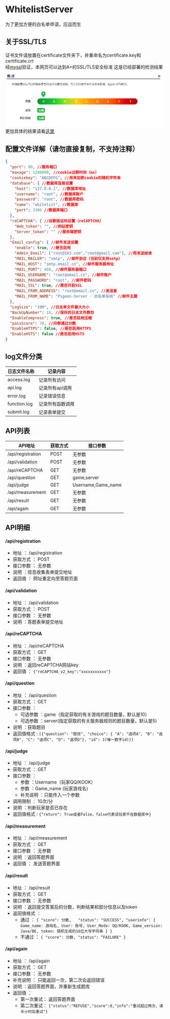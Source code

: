 # WhitelistServer
为了更加方便的白名单申请，应运而生

## 关于SSL/TLS
证书文件请放置在certificate文件夹下，并重命名为certificate.key和certificate.crt  
经[myssl](https://myssl.com/)验证，本网页可以达到A+的SSL/TLS安全标准
这是已经部署的检测结果
 ![结果](/wiki/182324639-ba589f81-2706-4a6c-a976-0358f0a1b844.png)  
更加具体的结果请看[这里](/wiki/myssl.png)

## 配置文件详解（请勿直接复制，不支持注释）

```json
{
  "port": 80, //服务端口
  "maxage": 1200000, //cookie过期时间（ms）
  "cookiekey": "ABCDEFG", //用来加密cookie的随机字符串
  "database": { //数据库连接设置
    "host": "127.0.0.1", //数据库地址
    "username": "root", //数据库账户
    "password": "root", //数据库密码
    "name": "whitelist", //数据库
    "port": 3306 //数据库端口
  },
  "reCAPTCHA": { //谷歌验证码设置（reCAPTCHA）
    "Web_token": "", //网站密钥
    "Server_token": "" //服务端密钥
  },
  "Email_config": { //邮件发送设置
    "enable": true, //是否启用
    "Admin_Email": ["root@163.com","root@gmail.com"], //将发送给谁
    "MAIL_MAILER": "smtp", //邮件协议（当前仅支持smtp）
    "MAIL_HOST": "smtp.email.cn", //邮件服务器地址
    "MAIL_PORT": 404, //邮件服务器端口
    "MAIL_USERNAME": "root@email.cn", //邮件账户
    "MAIL_PASSWORD": "root", //邮件密码
    "MAIL_SSL": true, //是否开启SSL
    "MAIL_FROM_ADDRESS": "root@email.cn", //发送者
    "MAIL_FROM_NAME": "Pigeon-Server · 白名单系统" //邮件主题
  },
  "LogSize": "10M", //日志单文件最大大小
  "BackUpNumber": 10, //保存的日志文件数目
  "EnableCompress": true, //是否启用压缩
  "passScore": 70, //问卷通过分数
  "EnableHTTPS": false, //是否启用HTTPS
  "EnableHSTS": false //是否启用HSTS
}

```

## log文件分类

| 日志文件名称           | 记录内容          |
| ----------------- | ----------------- |
| access.log | 记录所有访问     |
| api.log   | 记录所有api调用     |
| error.log     | 记录错误信息      | 
| function.log       | 记录所有函数调用      |
| submit.log  | 记录表单提交      | 

## API列表

| API地址           | 获取方式 | 接口参数          |
| ----------------- | -------- | ----------------- |
| /api/registration | POST     | 无参数            |
| /api/validation   | POST     | 无参数            |
| /api/reCAPTCHA    | GET      | 无参数       |
| /api/question     | GET      | game,server       |
| /api/judge        | GET      | Username,Game_name |
| /api/measurement  | GET      | 无参数            |
| /api/result       | GET      | 无参数            |
| /api/again        | GET      | 无参数            |

## API明细

#### **/api/registration**
  * 地址 ： /api/registration
  * 获取方式 ： POST
  * 接口参数 ： 无参数
  * 说明 ：信息收集表单提交地址
  * 返回值 ： 网址重定向至答题页面
#### **/api/validation**
  * 地址 ： /api/validation
  * 获取方式 ： POST
  * 接口参数 ： 无参数
  * 说明 ：答题表单提交地址
#### **/api/reCAPTCHA**
  * 地址 ： /api/reCAPTCHA
  * 获取方式 ： GET
  * 接口参数 ： 无参数
  * 说明 ：返回reCAPTCHA网站key
  * 返回值 ： `{"reCAPTCHA_v2_key":"xxxxxxxxxxx"}`
#### **/api/question**
  * 地址 ： /api/question
  * 获取方式 ： GET
  * 接口参数 ： 
     * 可选参数 ：game（指定获取的有关游戏的题目数量，默认是10）
     * 可选参数 ：server(指定获取的有关服务器规则的题目数量，默认是5)
  * 说明 ：获取题目
  * 返回值格式 : 
  `[{"question": "题目",
    "choice": {
    "A": "选项A",
    "B": "选项B",
    "C": "选项C",
    "D": "选项D"},
    "id": 1(唯一数字id)}]`
#### **/api/judge**
  * 地址 ： /api/judge
  * 获取方式 ： GET
  * 接口参数 ： 
     * 参数 ：Username（玩家QQ/KOOK）
     * 参数 ：Game_name (玩家游戏名)
     * 补充说明 ：只能传入一个参数
  * 调用限制 ： 10次/分
  * 说明 ：判断玩家是否已存在
  * 返回值格式 : `{"return": True或者False，false代表该玩家不在数据库中}`
#### **/api/measurement**
  * 地址 ： /api/measurement
  * 获取方式 ： GET
  * 接口参数 ： 无参数
  * 说明 ：返回答题界面
  * 返回值 ： 发送答题界面
#### **/api/result**
  * 地址 ： /api/result
  * 获取方式 ： GET
  * 接口参数 ： 无参数
  * 说明 ：返回提交答案后的分数，判断结果和部分信息以及token
  * 返回值格式 ： 
    * 通过 ： 
    `{
        "score": 分数,  
        "status": "SUCCESS",
        "userinfo": {
            Game_name: 游戏名,
            User: 账号,
            User_Mode: QQ/KOOK,
            Game_version: Java/BE,
            token: 随机生成的16位大写字符串
        }
    }`
    * 不通过 ：
    `{
        "score": 分数,
        "status": “FAILURE"
    }`
#### **/api/again**
  * 地址 ： /api/again
  * 获取方式 ： GET
  * 接口参数 ： 无参数
  * 补充说明 ： 只能返回一次，第二次会返回错误
  * 说明 ：返回答题界面，并重新生成题库
  * 返回值 ： 
    * 第一次重试： 返回答题界面 
    * 第二次重试： `{"status":"REFUSE","score":0,"info":"重试超过两次，请半小时后重试"}`
